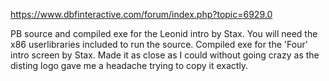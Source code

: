 https://www.dbfinteractive.com/forum/index.php?topic=6929.0

PB source and compiled exe for the Leonid intro by Stax. You will need the x86 userlibraries included to run the source.
Compiled exe for the 'Four' intro screen by Stax.  Made it as close as I could without going crazy as the disting logo gave me a headache trying to copy it exactly.
